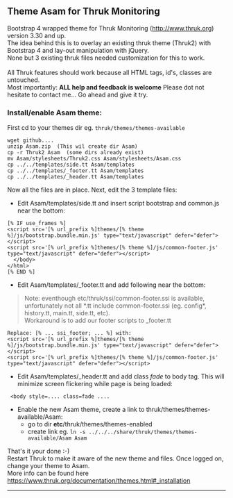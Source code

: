 ## Theme Asam for Thruk Monitoring
Bootstrap 4 wrapped theme for Thruk Monitoring (http://www.thruk.org) version 3.30 and up.  
The idea behind this is to overlay an existing thruk theme (Thruk2) with Bootstrap 4 and lay-out manipulation with jQuery.  
None but 3 existing thruk files needed customization for this to work.  
\
All Thruk features should work because all HTML tags, id's, classes are untouched.  
Most importantly: **ALL help and feedback is welcome** Please dot not hesitate to contact me...
Go ahead and give it try.  
### Install/enable Asam theme:
First cd to your themes dir eg. `thruk/themes/themes-available`
```
wget github.... 
unzip Asam.zip  (This wil create dir Asam)
cp -r Thruk2 Asam  (some dirs already exist)
mv Asam/stylesheets/Thruk2.css Asam/stylesheets/Asam.css
cp ../../templates/side.tt Asam/templates
cp ../../templates/_footer.tt Asam/templates
cp ../../templates/_header.tt Asam/templates
```
Now all the files are in place. Next, edit the 3 template files:

- Edit Asam/templates/side.tt and insert script bootstrap and common.js near the bottom:  
```
[% IF use_frames %]
<script src='[% url_prefix %]themes/[% theme %]/js/bootstrap.bundle.min.js' type="text/javascript" defer="defer"></script>
<script src='[% url_prefix %]themes/[% theme %]/js/common-footer.js' type="text/javascript" defer="defer"></script>
  </body>
</html>
[% END %]
```
- Edit Asam/templates/_footer.tt and add following near the bottom:  
> Note: eventhough etc/thruk/ssi/common-footer.ssi is available, unfortunately not all \*.tt include common-footer.ssi (eg. config\*,  history.tt, main.tt, side.tt, etc).  
Workaround is to add our footer scripts to _footer.tt
```
Replace: [% ... ssi_footer; ... %] with:
<script src='[% url_prefix %]themes/[% theme %]/js/bootstrap.bundle.min.js' type="text/javascript" defer="defer"></script>
<script src='[% url_prefix %]themes/[% theme %]/js/common-footer.js' type="text/javascript" defer="defer"></script>
```
- Edit Asam/templates/_header.tt and add class _fade_ to body tag. This will minimize screen flickering while page is being loaded:
```
 <body style=.... class=fade ....
```

- Enable the new Asam theme, create a link to thruk/themes/themes-available/Asam:  
	* go to dir **etc**/thruk/themes/themes-enabled  
	* create link eg. `ln -s ../../../share/thruk/themes/themes-available/Asam Asam`  

That's it your done :-)  
Restart Thruk to make it aware of the new theme and files. Once logged on, change your theme to Asam.  
More info can be found here https://www.thruk.org/documentation/themes.html#_installation

--------
